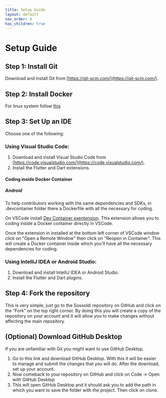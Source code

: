 ```yaml
---
title: Setup Guide
layout: default
nav_order: 4
has_children: true
---
```

# Setup Guide

## Step 1: Install Git

Download and install Git from [https://git-scm.com/](https://git-scm.com/).

## Step 2: Install Docker

For linux system follow [this](https://docs.docker.com/engine/install/ubuntu/)

## Step 3: Set Up an IDE

Choose one of the following:

### Using Visual Studio Code:

1. Download and install Visual Studio Code from [https://code.visualstudio.com/](https://code.visualstudio.com/).
2. Install the Flutter and Dart extensions.

#### Coding inside Docker Container

##### Android

To help contributors working with the same dependencies and SDKs, in .devcontainer folder there a Dockerfile with all the necessary for coding.

On VSCode install [Dev Container exentension](https://marketplace.visualstudio.com/items?itemName=ms-vscode-remote.remote-containers). This extension allows you to coding inside a Docker container directly in VSCode.

Once the extension in installed at the bottom left corner of VSCode window click on "Open a Remote Window" then click on "Reopen in Container". This will create a Docker container inside which you'll have all the necessary dependencies for coding.

### Using IntelliJ IDEA or Android Studio:

1. Download and install IntelliJ IDEA or Android Studio.
2. Install the Flutter and Dart plugins.

## Step 4: Fork the repository

This is very simple, just go to the Sossoldi repository on GitHub and click on the “Fork” on the top right corner. By doing this you will create a copy of the repository on your account and it will allow you to make changes without affecting the main repository.

## (Optional) Download GitHub Desktop

If you are unfamiliar with Git you might want to use GitHub Desktop.

1. Go to this link and download GitHub Desktop. With this it will be easier to manage and submit the changes that you will do. After the download, set up your account.
2. Now comeback to your repository on GitHub and click on Code -> Open with GitHub Desktop
3. This will open GitHub Desktop and it should ask you to add the path in which you want to save the folder with the project. Then click on clone.
